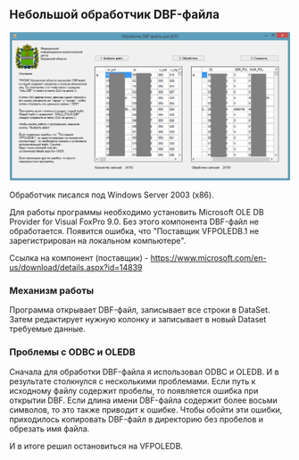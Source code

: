 ## Небольшой обработчик DBF-файла
![Image alt](https://github.com/valerymamontov/screenshots/blob/master/EditDBF.png)

Обработчик писался под Windows Server 2003 (x86).

Для работы программы необходимо установить Microsoft OLE DB Provider for Visual FoxPro 9.0.
Без этого компонента DBF-файл не обработается. Появится ошибка, что "Поставщик VFPOLEDB.1 не зарегистрирован на локальном компьютере".

Ссылка на компонент (поставщик) - https://www.microsoft.com/en-us/download/details.aspx?id=14839

### Механизм работы
Программа открывает DBF-файл, записывает все строки в DataSet. Затем редактирует нужную колонку и записывает в новый Dataset требуемые данные.

### Проблемы с ODBC и OLEDB
Сначала для обработки DBF-файла я использовал ODBC и OLEDB.
И в результате столкнулся с несколькими проблемами. Если путь к исходному файлу содержит пробелы, то появляется ошибка при открытии DBF.
Если длина имени DBF-файла содержит более восьми символов, то это также приводит к ошибке.
Чтобы обойти эти ошибки, приходилось копировать DBF-файл в директорию без пробелов и обрезать имя файла.

И в итоге решил остановиться на VFPOLEDB.
